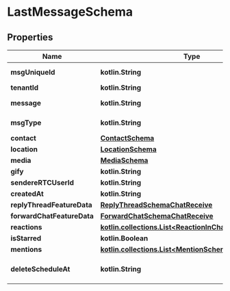 
# LastMessageSchema

## Properties
Name | Type | Description | Notes
------------ | ------------- | ------------- | -------------
**msgUniqueId** | **kotlin.String** | Unique identified of chat object generated by server |  [optional]
**tenantId** | **kotlin.String** | Tenant Id |  [optional]
**message** | **kotlin.String** | message text. it can be present for any msgType value |  [optional]
**msgType** | **kotlin.String** | message type. it can be text/image/audio/video/gif/file/contact/location |  [optional]
**contact** | [**ContactSchema**](ContactSchema.md) |  |  [optional]
**location** | [**LocationSchema**](LocationSchema.md) |  |  [optional]
**media** | [**MediaSchema**](MediaSchema.md) |  |  [optional]
**gify** | **kotlin.String** | gify URL |  [optional]
**sendereRTCUserId** | **kotlin.String** | sender eRTCUserId |  [optional]
**createdAt** | **kotlin.String** | Chat object creation epoch time in miliseconds |  [optional]
**replyThreadFeatureData** | [**ReplyThreadSchemaChatReceive**](ReplyThreadSchemaChatReceive.md) |  |  [optional]
**forwardChatFeatureData** | [**ForwardChatSchemaChatReceive**](ForwardChatSchemaChatReceive.md) |  |  [optional]
**reactions** | [**kotlin.collections.List&lt;ReactionInChatHistorySchema&gt;**](ReactionInChatHistorySchema.md) | list of reactions |  [optional]
**isStarred** | **kotlin.Boolean** | If chat is starred |  [optional]
**mentions** | [**kotlin.collections.List&lt;MentionSchema&gt;**](MentionSchema.md) |  |  [optional]
**deleteScheduleAt** | **kotlin.String** | When the message will automatically be deleted if it was send when disappearing message option was on |  [optional]



